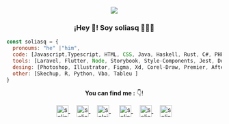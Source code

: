 <p align="center">
  <img align="center" width="auto" src="https://github.com/soliasq/soliasq/assets/5314272/9f87757f-836e-4b79-bfa5-b12b3d1fb72c"/>
  <!--![me](https://github.com/soliasq/soliasq/assets/5314272/9f87757f-836e-4b79-bfa5-b12b3d1fb72c)-->
  <h3 align="center">¡Hey 👋! Soy soliasq 👨🏻‍💻</h3>
  
```js
const soliasq = {
  pronoums: "he" |"him",
  code: [Javascript,Typescript, HTML, CSS, Java, Haskell, Rust, C#, PHP],
  tools: [Laravel, Flutter, Node, Storybook, Style-Components, Jest, Dock],
  desing: [Photoshop, Illustrator, Figma, Xd, Corel-Draw, Premier, After-Effects, Indesign],
  other: [Skechup, R, Python, Vba, Tableu ]
}    
```

 <p align="center"> <strong> You can find me :</strong>  👇!</p>
<p align="center">

  <a href="http://www.soliasq.260mb.net/?i=1" target="_blank">
     <img align="center" src="https://cdn.jsdelivr.net/npm/simple-icons@3.0.1/icons/globe.svg" alt="soliasq" height="28px" width="28px">
  </a>&nbsp;&nbsp;&nbsp;
  
<a href="http://www.soliasq.260mb.net/?i=1" target="_blank">
    <img align="center" src="https://github.com/soliasq/soliasq/assets/5314272/1bb5040b-de31-4749-b619-5da621914d56" alt="soliasq" height="28px" width="28px">
  </a>&nbsp;&nbsp;&nbsp;
  
   <a href="https://www.youtube.com/channel/UCOBSI6n-Uktm6iN4lqG-fSg" target="_blank" style="margin-right:4px">
    <img align="center" src="https://cdn.jsdelivr.net/npm/simple-icons@3.0.1/icons/youtube.svg" alt="solaisq" height="28px" width="28px" />
  </a>&nbsp;&nbsp;&nbsp;
  <a href="https://t.me/soliasq" target="_blank">
    <img align="center" src="https://cdn.jsdelivr.net/npm/simple-icons@3.0.1/icons/telegram.svg" alt="soliasq" height="28px" width="28px" />
  </a>&nbsp;&nbsp;&nbsp;
  
  <a href="https://www.facebook.com/profile.php?id=100065418402533" target="_blank">
    <img align="center" src="https://cdn.jsdelivr.net/npm/simple-icons@3.0.1/icons/facebook.svg" alt="soliasq" height="28px" width="28px" />
  </a>&nbsp;&nbsp;&nbsp;
  
  <a href="https://www.instagram.com/t43cr0w" target="blank">
    <img align="center" src="https://cdn.jsdelivr.net/npm/simple-icons@3.0.1/icons/instagram.svg" alt="soliasq" height="28px" width="28px" />
  </a>
</p> 
<!--
**soliasq/soliasq** is a ✨ _special_ ✨ repository because its `README.md` (this file) appears on your GitHub profile.

Here are some ideas to get you started:

- 🔭 I’m currently working on ...
- 🌱 I’m currently learning ...
- 👯 I’m looking to collaborate on ...
- 🤔 I’m looking for help with ...
- 💬 Ask me about ...
- 📫 How to reach me: ...
- 😄 Pronouns: ...
- ⚡ Fun fact: ...
-->
--- 

¡Gracias por visitar! Siéntete libre de contactarme o tienes alguna pregunta.
Thank you for visiting my profile! Feel free to contact me or if you have any questions.

